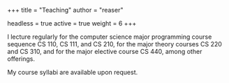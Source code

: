 +++
title = "Teaching"
author = "reaser"

headless = true
active = true
weight = 6
+++

I lecture regularly for the computer science major programming course sequence CS 110, CS 111, and CS 210, for the major theory courses CS 220 and CS 310, and for the major elective course CS 440, among other offerings.

My course syllabi are available upon request.
